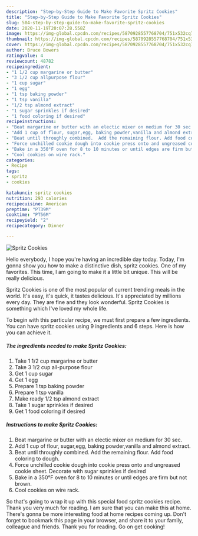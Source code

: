 ```yaml
---
description: "Step-by-Step Guide to Make Favorite Spritz Cookies"
title: "Step-by-Step Guide to Make Favorite Spritz Cookies"
slug: 504-step-by-step-guide-to-make-favorite-spritz-cookies
date: 2020-11-19T20:07:28.558Z
image: https://img-global.cpcdn.com/recipes/5870928557768704/751x532cq70/spritz-cookies-recipe-main-photo.jpg
thumbnail: https://img-global.cpcdn.com/recipes/5870928557768704/751x532cq70/spritz-cookies-recipe-main-photo.jpg
cover: https://img-global.cpcdn.com/recipes/5870928557768704/751x532cq70/spritz-cookies-recipe-main-photo.jpg
author: Bruce Bowers
ratingvalue: 4
reviewcount: 48782
recipeingredient:
- "1 1/2 cup margarine or butter"
- "3 1/2 cup allpurpose flour"
- "1 cup sugar"
- "1 egg"
- "1 tsp baking powder"
- "1 tsp vanilla"
- "1/2 tsp almond extract"
- "1 sugar sprinkles if desired"
- "1 food coloring if desired"
recipeinstructions:
- "Beat margarine or butter with an electic mixer on medium for 30 sec."
- "Add 1 cup of flour, sugar,egg, baking powder,vanilla and almond extract."
- "Beat until throughly combined.  Add the remaining flour. Add food coloring to dough."
- "Force unchilled cookie dough into cookie press onto and ungreased cookie sheet. Decorate with sugar sprinkles if desired"
- "Bake in a 350°F oven for 8 to 10 minutes or until edges are firm but not brown."
- "Cool cookies on wire rack."
categories:
- Recipe
tags:
- spritz
- cookies

katakunci: spritz cookies 
nutrition: 293 calories
recipecuisine: American
preptime: "PT39M"
cooktime: "PT56M"
recipeyield: "2"
recipecategory: Dinner

---
```



![Spritz Cookies](https://img-global.cpcdn.com/recipes/5870928557768704/751x532cq70/spritz-cookies-recipe-main-photo.jpg)

Hello everybody, I hope you're having an incredible day today. Today, I'm gonna show you how to make a distinctive dish, spritz cookies. One of my favorites. This time, I am going to make it a little bit unique. This will be really delicious.

Spritz Cookies is one of the most popular of current trending meals in the world. It's easy, it's quick, it tastes delicious. It's appreciated by millions every day. They are fine and they look wonderful. Spritz Cookies is something which I've loved my whole life.




To begin with this particular recipe, we must first prepare a few ingredients. You can have spritz cookies using 9 ingredients and 6 steps. Here is how you can achieve it.

<!--inarticleads1-->

##### The ingredients needed to make Spritz Cookies:

1. Take 1 1/2 cup margarine or butter
1. Take 3 1/2 cup all-purpose flour
1. Get 1 cup sugar
1. Get 1 egg
1. Prepare 1 tsp baking powder
1. Prepare 1 tsp vanilla
1. Make ready 1/2 tsp almond extract
1. Take 1 sugar sprinkles if desired
1. Get 1 food coloring if desired




<!--inarticleads2-->

##### Instructions to make Spritz Cookies:

1. Beat margarine or butter with an electic mixer on medium for 30 sec.
1. Add 1 cup of flour, sugar,egg, baking powder,vanilla and almond extract.
1. Beat until throughly combined.  Add the remaining flour. Add food coloring to dough.
1. Force unchilled cookie dough into cookie press onto and ungreased cookie sheet. Decorate with sugar sprinkles if desired
1. Bake in a 350°F oven for 8 to 10 minutes or until edges are firm but not brown.
1. Cool cookies on wire rack.




So that's going to wrap it up with this special food spritz cookies recipe. Thank you very much for reading. I am sure that you can make this at home. There's gonna be more interesting food at home recipes coming up. Don't forget to bookmark this page in your browser, and share it to your family, colleague and friends. Thank you for reading. Go on get cooking!
